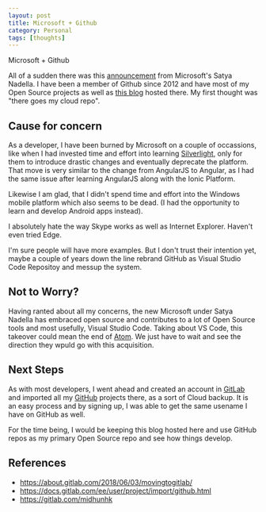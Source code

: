 ```yaml
---
layout: post
title: Microsoft + Github
category: Personal
tags: [thoughts]
---
```

<div class="custom-post-header rocket-red">
<div class="custom-post-title">Microsoft + Github</div>
</div>

All of a sudden there was this [announcement](https://blogs.microsoft.com/blog/2018/06/04/microsoft-github-empowering-developers/) from Microsoft's Satya Nadella. 
I have been a member of Github since 2012 and have most of my Open Source projects as well as [this blog](https://midhunhk.github.io) hosted there.
My first thought was "there goes my cloud repo".

<!-- more -->
## Cause for concern
As a developer, I have been burned by Microsoft on a couple of occassions, like when I had invested time and effort into learning [Silverlight](https://www.microsoft.com/silverlight/),
only for them to introduce drastic changes and eventually deprecate the platform. That move is very similar to the change from AngularJS to Angular,
as I had the same issue after learning AngularJS along with the Ionic Platform.

Likewise I am glad, that I didn't spend time and effort into the Windows mobile platform which also seems to be dead. (I had the opportunity to 
learn and develop Android apps instead).

I absolutely hate the way Skype works as well as Internet Explorer. Haven't even tried Edge.

I'm sure people will have more examples. But I don't trust their intention yet, maybe a couple of years down the line rebrand GitHub 
as Visual Studio Code Repositoy and messup the system.

## Not to Worry?
Having ranted about all my concerns, the new Microsoft under Satya Nadella has embraced open source and contributes to a lot of Open 
Source tools and most usefully, Visual Studio Code. Taking about VS Code, this takeover could mean the end of [Atom](https://atom.io).
We just have to wait and see the direction they wpuld go with this acquisition.

## Next Steps
As with most developers, I went ahead and created an account in [GitLab](https://gitlab.com/midhunhk) and imported all my 
[GitHub](https://github.com/midhunhk) projects there, as a sort of Cloud backup. It is an easy process and by signing up, I was able 
to get the same usename I have on GitHub as well.

For the time being, I would be keeping this blog hosted here and use GitHub repos as my primary Open Source repo and see how things 
develop.

## References
 - https://about.gitlab.com/2018/06/03/movingtogitlab/
 - https://docs.gitlab.com/ee/user/project/import/github.html
 - https://gitlab.com/midhunhk
